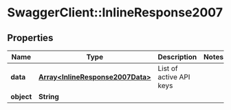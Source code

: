 # SwaggerClient::InlineResponse2007

## Properties
Name | Type | Description | Notes
------------ | ------------- | ------------- | -------------
**data** | [**Array&lt;InlineResponse2007Data&gt;**](InlineResponse2007Data.md) | List of active API keys | 
**object** | **String** |  | 

